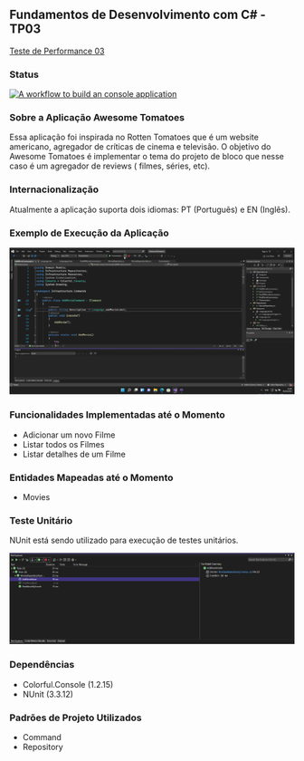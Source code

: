## Fundamentos de Desenvolvimento com C# - TP03

[Teste de Performance 03](https://lms.infnet.edu.br/moodle/mod/assign/view.php?id=276188)


### Status

[![A workflow to build an console application](https://github.com/msmagnanijr/csharp-mauricio-magnani/actions/workflows/build-csharp-tp03.yml/badge.svg)](https://github.com/msmagnanijr/csharp-mauricio-magnani/actions/workflows/build-csharp-tp03.yml)

### Sobre a Aplicação Awesome Tomatoes

Essa aplicação foi inspirada no Rotten Tomatoes que é um website americano, agregador de críticas de cinema e televisão. O objetivo do Awesome Tomatoes é implementar
o tema do projeto de bloco que nesse caso é um agregador de reviews ( filmes, séries, etc).

### Internacionalização

Atualmente a aplicação suporta dois idiomas: PT (Portuguẽs) e EN (Inglês).

### Exemplo de Execução da Aplicação

![](images/app.gif)

### Funcionalidades Implementadas até o Momento

 - Adicionar um novo Filme
 - Listar todos os Filmes
 - Listar detalhes de um Filme

### Entidades Mapeadas até o Momento

 - Movies


### Teste Unitário

NUnit está sendo utilizado para execução de testes unitários.

![](images/nunit.png)

### Dependências

 - Colorful.Console (1.2.15)
 - NUnit (3.3.12)

### Padrões de Projeto Utilizados

 - Command
 - Repository